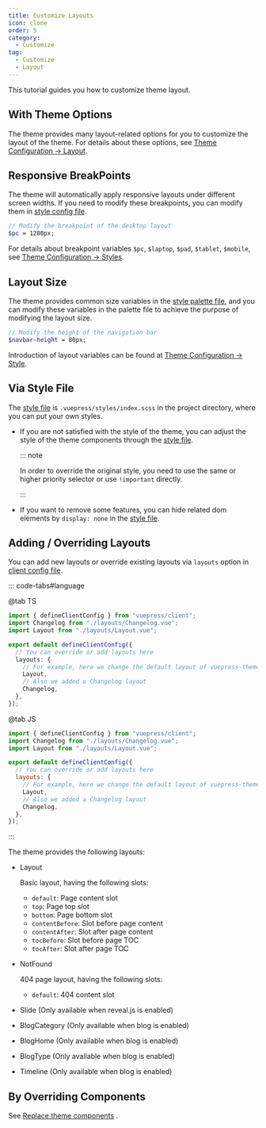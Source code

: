 ```yaml
---
title: Customize Layouts
icon: clone
order: 5
category:
  - Customize
tag:
  - Customize
  - Layout
---
```


This tutorial guides you how to customize theme layout.

<!-- more -->

## With Theme Options

The theme provides many layout-related options for you to customize the layout of the theme. For details about these options, see [Theme Configuration → Layout](../../config/theme/layout.md).

## Responsive BreakPoints

The theme will automatically apply responsive layouts under different screen widths. If you need to modify these breakpoints, you can modify them in [style config file](../../config/style.md#configscss).

```scss title=".vuepress/styles/config.scss"
// Modify the breakpoint of the desktop layout
$pc = 1280px;
```

For details about breakpoint variables `$pc`, `$laptop`, `$pad`, `$tablet`, `$mobile`, see [Theme Configuration → Styles](../../config/style.md#configscss).

## Layout Size

The theme provides common size variables in the [style palette file](../../config/style.md#palettescss), and you can modify these variables in the palette file to achieve the purpose of modifying the layout size.

```scss title=".vuepress/styles/palette.scss"
// Modify the height of the navigation bar
$navbar-height = 80px;
```

Introduction of layout variables can be found at [Theme Configuration → Style](../../config/style.md#palettescss).

## Via Style File

The [style file](../../config/style.md#indexscss) is `.vuepress/styles/index.scss` in the project directory, where you can put your own styles.

- If you are not satisfied with the style of the theme, you can adjust the style of the theme components through the [style file](../../config/style.md#indexscss).

  ::: note

  In order to override the original style, you need to use the same or higher priority selector or use `!important` directly.

  :::

- If you want to remove some features, you can hide related dom elements by `display: none` in the [style file](../../config/style.md#indexscss).

## Adding / Overriding Layouts

You can add new layouts or override existing layouts via `layouts` option in [client config file](../../cookbook/vuepress/config.md#client-config-file).

<!-- #region layout -->

::: code-tabs#language

@tab TS

```ts title=".vuepress/client.ts"
import { defineClientConfig } from "vuepress/client";
import Changelog from "./layouts/Changelog.vue";
import Layout from "./layouts/Layout.vue";

export default defineClientConfig({
  // You can override or add layouts here
  layouts: {
    // For example, here we change the default layout of vuepress-theme-hope to layouts/Layout.vue
    Layout,
    // Also we added a Changelog layout
    Changelog,
  },
});
```

@tab JS

```js title=".vuepress/client.js"
import { defineClientConfig } from "vuepress/client";
import Changelog from "./layouts/Changelog.vue";
import Layout from "./layouts/Layout.vue";

export default defineClientConfig({
  // You can override or add layouts here
  layouts: {
    // For example, here we change the default layout of vuepress-theme-hope to layouts/Layout.vue
    Layout,
    // Also we added a Changelog layout
    Changelog,
  },
});
```

:::

<!-- #endregion layout -->

The theme provides the following layouts:

- Layout

  Basic layout, having the following slots:

  - `default`: Page content slot
  - `top`: Page top slot
  - `bottom`: Page bottom slot
  - `contentBefore`: Slot before page content
  - `contentAfter`: Slot after page content
  - `tocBefore`: Slot before page TOC
  - `tocAfter`: Slot after page TOC

- NotFound

  404 page layout, having the following slots:

  - `default`: 404 content slot

- Slide (Only available when reveal.js is enabled)
- BlogCategory (Only available when blog is enabled)
- BlogHome (Only available when blog is enabled)
- BlogType (Only available when blog is enabled)
- Timeline (Only available when blog is enabled)

## By Overriding Components

See [Replace theme components](../advanced/replace.md) .
